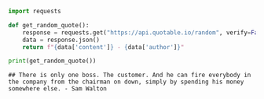 ``` python
import requests

def get_random_quote():
    response = requests.get("https://api.quotable.io/random", verify=False)
    data = response.json()
    return f"{data['content']} - {data['author']}"

print(get_random_quote())
```

    ## There is only one boss. The customer. And he can fire everybody in the company from the chairman on down, simply by spending his money somewhere else. - Sam Walton
